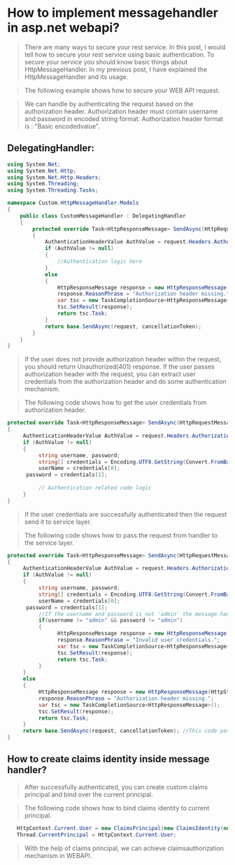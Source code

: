 # How to implement messagehandler in asp.net webapi?

> There are many ways to secure your rest service. In this post, I would tell how to secure your rest service using basic authentication. To secure your service you should know basic things about HttpMessageHandler. In my previous post, I have explained the HttpMessageHandler and its usage. 

> The following example shows how to secure your WEB API request.

>We can handle by authenticating the request based on the authorization header. Authorization header must contain username and password in encoded string format.
> Authorization header format is : "Basic encodedvalue".

## DelegatingHandler:
```C#
using System.Net;
using System.Net.Http;
using System.Net.Http.Headers;
using System.Threading;
using System.Threading.Tasks;

namespace Custom.HttpMessageHandler.Models
{
    public class CustomMessageHandler : DelegatingHandler
    {
        protected override Task<HttpResponseMessage> SendAsync(HttpRequestMessage request, CancellationToken cancellationToken)
        {
            AuthenticationHeaderValue AuthValue = request.Headers.Authorization;
            if (AuthValue != null)
            {
                //Authentication logic here
            }
            else
            {
                HttpResponseMessage response = new HttpResponseMessage(HttpStatusCode.Unauthorized);
                response.ReasonPhrase = "Authorization header missing.";
                var tsc = new TaskCompletionSource<HttpResponseMessage>();
                tsc.SetResult(response);
                return tsc.Task;
            }
            return base.SendAsync(request, cancellationToken);
        }
    }
}
```

> If the user does not provide authorization header within the request, you should return Unauthorized(401) response. If the user passes authorization header with the request, you can extract user credentials from the authorization header and do some authentication mechanism.

> The following code shows how to get the user credentials from authorization header.
```C#
protected override Task<HttpResponseMessage> SendAsync(HttpRequestMessage request, CancellationToken cancellationToken)
{
     AuthenticationHeaderValue AuthValue = request.Headers.Authorization;
     if (AuthValue != null)
     {
          string username, password;         
          string[] credentials = Encoding.UTF8.GetString(Convert.FromBase64String(AuthValue.Parameter)).Split(new[] { ':' });
          userName = credentials[0];
	  password = credentials[1];
         
          // Authentication related code logic
     }
}
```


> If the user credentials are successfully authenticated then the request send it to service layer. 

> The following code shows how to pass the request from handler to the service layer.

```C#
protected override Task<HttpResponseMessage> SendAsync(HttpRequestMessage request, CancellationToken cancellationToken)
{
     AuthenticationHeaderValue AuthValue = request.Headers.Authorization;
     if (AuthValue != null)
     {
          string username, password;         
          string[] credentials = Encoding.UTF8.GetString(Convert.FromBase64String(AuthValue.Parameter)).Split(new[] { ':' });
          userName = credentials[0];
	  password = credentials[1];
          //If the username and password is not 'admin' the message handler throws unauthorized user response.
          if(username != "admin" && password != "admin")
          {
                HttpResponseMessage response = new HttpResponseMessage(HttpStatusCode.Unauthorized);
                response.ReasonPhrase = "Invalid user credentials.";
                var tsc = new TaskCompletionSource<HttpResponseMessage>();
                tsc.SetResult(response);
                return tsc.Task;
          }
     }
     else
     {
          HttpResponseMessage response = new HttpResponseMessage(HttpStatusCode.Unauthorized);
          response.ReasonPhrase = "Authorization header missing.";
          var tsc = new TaskCompletionSource<HttpResponseMessage>();
          tsc.SetResult(response);
          return tsc.Task;
     }
     return base.SendAsync(request, cancellationToken); //This code passes the request to service layer
}
```

## How to create claims identity inside message handler?
> After successfully authenticated, you can create custom claims principal and bind over the current principal. 

> The following code shows how to bind claims identity to current principal.

```C#
   HttpContext.Current.User = new ClaimsPrincipal(new ClaimsIdentity(new List<Claim>() { new Claim(ClaimTypes.Name, "admin") }, "User"));
   Thread.CurrentPrincipal = HttpContext.Current.User;
```

> With the help of claims principal, we can achieve claimsauthorization mechanism in WEBAPI. 
